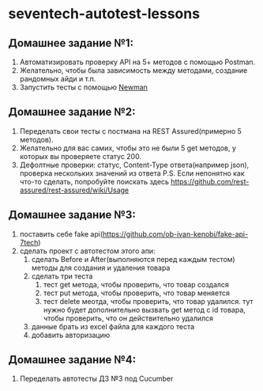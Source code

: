 # seventech-autotest-lessons

## Домашнее задание №1: 
1. Автоматизировать проверку API на 5+ методов c помощью Postman.
2. Желательно, чтобы была зависимость между методами, создание рандомных айди и т.п.
3. Запустить тесты с помощью [Newman](https://learning.postman.com/docs/running-collections/using-newman-cli/command-line-integration-with-newman/#:~:text=Newman%20is%20a%20command%20line,directly%20from%20the%20command%20line.&text=Newman%20maintains%20feature%20parity%20with,the%20collection%20runner%20in%20Postman.)

## Домашнее задание №2: 
1. Переделать свои тесты с постмана на REST Assured(примерно 5 методов). 
2. Желательно для вас самих, чтобы это не были 5 get методов, у которых вы проверяете статус 200.
3. Дефолтные проверки: статус, Content-Type ответа(например json), проверка нескольких значений из ответа
P.S. Если непонятно как что-то сделать, попробуйте поискать здесь https://github.com/rest-assured/rest-assured/wiki/Usage

## Домашнее задание №3:
1. поставить себе fake api(https://github.com/ob-ivan-kenobi/fake-api-7tech)
2. сделать проект с автотестом этого апи:
   1. сделать Before и After(выполняются перед каждым тестом) методы для создания и удаления товара
   2. сделать три теста
      1. тест get метода, чтобы проверить, что товар создался
      2. тест put метода, чтобы проверить, что товар меняется
      3. тест delete меотда, чтобы проверить, что товар удалился. тут нужно будет дополнительно вызвать get метод с id товара, чтобы проверить, что он действительно удалился
    3. данные брать из excel файла для каждого теста
    4. добавить авторизацию
    
## Домашнее задание №4:
1. Переделать автотесты ДЗ №3 под Cucumber    
